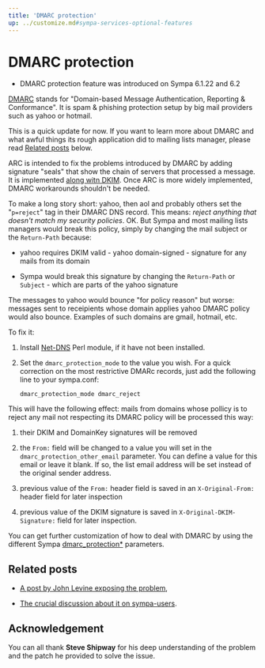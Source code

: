 ```yaml
---
title: 'DMARC protection'
up: ../customize.md#sympa-services-optional-features
---
```


DMARC protection
================

  * DMARC protection feature was introduced on Sympa 6.1.22 and 6.2

[DMARC](http://www.dmarc.org/) stands for "Domain-based Message Authentication, Reporting & Conformance". It is spam & phishing protection setup by big mail providers such as yahoo or hotmail.

This is a quick update for now. If you want to learn more about DMARC and what awful things its rough application did to mailing lists manager, please read [Related posts](#related-posts) below.

ARC is intended to fix the problems introduced by DMARC by adding signature "seals" that show the chain of servers that processed a message.  It is implemented [along witn DKIM](dkim-arc.md).  Once ARC is more widely implemented, DMARC workarounds shouldn't be needed.

To make a long story short: yahoo, then aol and probably others set the "`p=reject`" tag in their DMARC DNS record. This means: _reject anything that doesn't match my security policies_. OK. But Sympa and most mailing lists managers would break this policy, simply by changing the mail subject or the `Return-Path` because:

  - yahoo requires DKIM valid - yahoo domain-signed - signature for any mails from its domain

  - Sympa would break this signature by changing the `Return-Path` or `Subject` - which are parts of the yahoo signature

The messages to yahoo would bounce "for policy reason" but worse: messages sent to receipients whose domain applies yahoo DMARC policy would also bounce. Examples of such domains are gmail, hotmail, etc.

To fix it:

  1. Install [Net-DNS](https://metacpan.org/release/Net-DNS) Perl module, if
     it have not been installed.

  2. Set the `dmarc_protection_mode` to the value you wish. For a quick correction on the most restrictive DMARc records, just add the following line to your sympa.conf:
     ``` code
     dmarc_protection_mode dmarc_reject
     ```

This will have the following effect: mails from domains whose pollicy is to reject any mail not respecting its DMARC policy will be processed this way:

  1. their DKIM and DomainKey signatures will be removed

  2. the `From:` field will be changed to a value you will set in the `dmarc_protection_other_email` parameter. You can define a value for this email or leave it blank. If so, the list email address will be set instead of the original sender address.

  3. previous value of the `From:` header field is saved in an `X-Original-From:` header field for later inspection

  4. previous value of the DKIM signature is saved in `X-Original-DKIM-Signature:` field for later inspection.

You can get further customization of how to deal with DMARC by using the different Sympa [dmarc_protection*](/gpldoc/man/sympa_config.5.html#dmarc-protection) parameters.

Related posts
-------------

  - [A post by John Levine exposing the problem](https://jl.ly/Email/yahoobomb.html),

  - [The crucial discussion about it on sympa-users](https://listes.renater.fr/sympa/arc/sympa-users/2014-04/msg00026.html).

Acknowledgement
---------------

You can all thank **Steve Shipway** for his deep understanding of the problem and the patch he provided to solve the issue.
